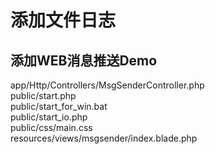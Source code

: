 # 添加文件日志  

## 添加WEB消息推送Demo

app/Http/Controllers/MsgSenderController.php  
public/start.php  
public/start_for_win.bat  
public/start_io.php  
public/css/main.css  
resources/views/msgsender/index.blade.php  